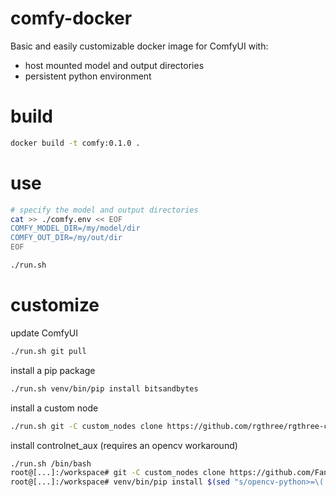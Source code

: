 # comfy-docker
Basic and easily customizable docker image for ComfyUI with:
- host mounted model and output directories
- persistent python environment

# build
```bash
docker build -t comfy:0.1.0 .
```

# use
```bash
# specify the model and output directories
cat >> ./comfy.env << EOF
COMFY_MODEL_DIR=/my/model/dir
COMFY_OUT_DIR=/my/out/dir
EOF

./run.sh
```

# customize
update ComfyUI
```bash
./run.sh git pull
```

install a pip package
```bash
./run.sh venv/bin/pip install bitsandbytes
```

install a custom node
```bash
./run.sh git -C custom_nodes clone https://github.com/rgthree/rgthree-comfy
```

install controlnet_aux (requires an opencv workaround)
```bash
./run.sh /bin/bash
root@[...]:/workspace# git -C custom_nodes clone https://github.com/Fannovel16/comfyui_controlnet_aux
root@[...]:/workspace# venv/bin/pip install $(sed "s/opencv-python>=\(.*\)/opencv-python-headless>=\1/g" custom_nodes/comfyui_controlnet_aux/requirements.txt)
```
